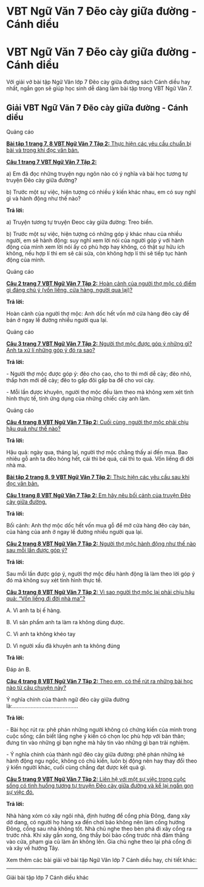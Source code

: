 # VBT Ngữ Văn 7 Đẽo cày giữa đường - Cánh diều

# VBT Ngữ Văn 7 Đẽo cày giữa đường - Cánh diều

Với giải vở bài tập Ngữ Văn lớp 7 Đẽo cày giữa đường sách Cánh diều hay nhất, ngắn gọn sẽ giúp học sinh dễ dàng làm bài tập trong VBT Ngữ Văn 7.

## Giải VBT Ngữ Văn 7 Đẽo cày giữa đường - Cánh diều

Quảng cáo

[**Bài tập 1 trang 7, 8 VBT Ngữ Văn 7 Tập 2:** Thực hiện các yêu cầu chuẩn bị bài và trong khi đọc văn bản.](https://vietjack.com/vbt-ngu-van-7-cd/bai-tap-1-trang-7-8-vbt-ngu-van-lop-7-tap-2.jsp)

[**Câu 1 trang 7 VBT Ngữ Văn 7 Tập 2:**](https://vietjack.com/vbt-ngu-van-7-cd/cau-1-trang-7-vth-ngu-van-lop-7-tap-2.jsp)

a) Em đã đọc những truyện ngụ ngôn nào có ý nghĩa và bài học tương tự truyện Đẽo cày giữa đường?

b) Trước một sự việc, hiện tượng có nhiều ý kiến khác nhau, em có suy nghĩ gì và hành động như thế nào?

**Trả lời:**

a) Truyện tương tự truyện Đeoc cày giữa đường: Treo biển.

b) Trước một sự việc, hiện tượng có những góp ý khác nhau của nhiều người, em sẽ hành động: suy nghĩ xem lời nói của người góp ý với hành động của mình xem lời nói ấy có phù hợp hay không, có thật sự hữu ích không, nếu hợp lí thì em sẽ cải sửa, còn không hợp lí thì sẽ tiếp tục hành động của mình.

Quảng cáo

[**Câu 2 trang 7 VBT Ngữ Văn 7 Tập 2:** Hoàn cảnh của người thợ mộc có điểm gì đáng chú ý (vốn liếng, cửa hàng, người qua lại)?](https://vietjack.com/vbt-ngu-van-7-cd/cau-2-trang-7-vth-ngu-van-lop-7-tap-2.jsp)

**Trả lời:**

Hoàn cảnh của người thợ mộc: Anh dốc hết vốn mở cửa hàng đẽo cày để bán ở ngay lề đường nhiều người qua lại.

Quảng cáo

[**Câu 3 trang 7 VBT Ngữ Văn 7 Tập 2:** Người thợ mộc được góp ý những gì? Anh ta xử lí những góp ý đó ra sao?](https://vietjack.com/vbt-ngu-van-7-cd/cau-3-trang-7-vth-ngu-van-lop-7-tap-2.jsp)

**Trả lời:**

\- Người thợ mộc được góp ý: đẽo cho cao, cho to thì mới dễ cày; đẽo nhỏ, thấp hơn mới dễ cày; đẽo to gấp đôi gấp ba để cho voi cày.

\- Mỗi lần được khuyên, người thợ mộc đều làm theo mà không xem xét tình hình thực tế, tính ứng dụng của những chiếc cày anh làm.

Quảng cáo

[**Câu 4 trang 8 VBT Ngữ Văn 7 Tập 2:** Cuối cùng, người thợ mộc phải chịu hậu quả như thế nào?](https://vietjack.com/vbt-ngu-van-7-cd/cau-4-trang-8-vth-ngu-van-lop-7-tap-2.jsp)

**Trả lời:**

Hậu quả: ngày qua, tháng lại, người thợ mộc chẳng thấy ai đến mua. Bao nhiêu gỗ anh ta đẽo hỏng hết, cái thì bé quá, cái thì to quá. Vốn liếng đi đời nhà ma.

[**Bài tập 2 trang 8, 9 VBT Ngữ Văn 7 Tập 2:** Thực hiện các yêu cầu sau khi đọc văn bản.](https://vietjack.com/vbt-ngu-van-7-cd/bai-tap-2-trang-8-9-vbt-ngu-van-lop-7-tap-2.jsp)

[**Câu 1 trang 8 VBT Ngữ Văn 7 Tập 2:** Em hãy nêu bối cảnh của truyện Đẽo cày giữa đường.](https://vietjack.com/vbt-ngu-van-7-cd/cau-1-trang-8-vth-ngu-van-lop-7-tap-2.jsp)

**Trả lời:**

Bối cảnh: Anh thợ mộc dốc hết vốn mua gỗ để mở cửa hàng đẽo cày bán, của hàng của anh ở ngay lề đường nhiều người qua lại.

[**Câu 2 trang 8 VBT Ngữ Văn 7 Tập 2:** Người thợ mộc hành động như thế nào sau mỗi lần được góp ý?](https://vietjack.com/vbt-ngu-van-7-cd/cau-2-trang-8-vth-ngu-van-lop-7-tap-2.jsp)

**Trả lời:**

Sau mỗi lần được góp ý, người thợ mộc đều hành động là làm theo lời góp ý đó mà không suy xét tình hình thực tế.

[**Câu 3 trang 8 VBT Ngữ Văn 7 Tập 2:** Vì sao người thợ mộc lại phải chịu hậu quả: “Vốn liếng đi đời nhà ma”.?](https://vietjack.com/vbt-ngu-van-7-cd/cau-3-trang-8-vth-ngu-van-lop-7-tap-2.jsp)

A. Vì anh ta bị ế hàng.

B. Vì sản phẩm anh ta làm ra không dùng được.

C. Vì anh ta không khéo tay

D. Vì người xấu đã khuyên anh ta không đúng

**Trả lời:**

Đáp án B.

[**Câu 4 trang 8 VBT Ngữ Văn 7 Tập 2:** Theo em, có thể rút ra những bài học nào từ câu chuyện này? ](https://vietjack.com/vbt-ngu-van-7-cd/cau-4-trang-8-vth-ngu-van-lop-7-tap-2-1.jsp)

Ý nghĩa chính của thành ngữ đẽo cày giữa đường là:........................................... 

**Trả lời:**

\- Bài học rút ra: phê phán những người không có chứng kiến của mình trong cuộc sống; cần biết lắng nghe ý kiến có chọn lọc phù hợp với bản thân; đưng tin vào những gì bạn nghe mà hãy tin vào những gì bạn trải nghiệm.

\- Ý nghĩa chính của thành ngữ đẽo cày giữa đường: phê phán những kẻ hành động ngu ngốc, không có chủ kiến, luôn bị động nên hay thay đổi theo ý kiến người khác, cuối cùng chẳng đạt được kết quả gì.

[**Câu 5 trang 9 VBT Ngữ Văn 7 Tập 2:** Liên hệ với một sự việc trong cuộc sống có tình huống tương tự truyện Đẽo cày giữa đường và kể lại ngắn gọn sự việc đó.](https://vietjack.com/vbt-ngu-van-7-cd/cau-5-trang-9-vth-ngu-van-lop-7-tap-2.jsp)

**Trả lời:**

Nhà hàng xóm có xây ngôi nhà, định hướng để cổng phía Đông, đang xây dở dang, có người họ hàng xa đến chơi bảo không nên làm cổng hướng Đông, cổng sau nhà không tốt. Nhà chủ nghe theo bèn phá đi xây cổng ra trước nhà. Khi xây gần xong, ông thầy bói bảo cổng trước nhà đâm thẳng vào cửa, phạm gia củ làm ăn không lên. Gia chủ nghe theo lại phá cổng đi và xây về hướng Tây.

Xem thêm các bài giải vở bài tập Ngữ Văn lớp 7 Cánh diều hay, chi tiết khác:

* * *

Giải bài tập lớp 7 Cánh diều khác
